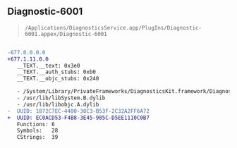 ## Diagnostic-6001

> `/Applications/DiagnosticsService.app/PlugIns/Diagnostic-6001.appex/Diagnostic-6001`

```diff

-677.0.0.0.0
+677.1.11.0.0
   __TEXT.__text: 0x3e0
   __TEXT.__auth_stubs: 0xb0
   __TEXT.__objc_stubs: 0x240

   - /System/Library/PrivateFrameworks/DiagnosticsKit.framework/DiagnosticsKit
   - /usr/lib/libSystem.B.dylib
   - /usr/lib/libobjc.A.dylib
-  UUID: 1872C7EC-4400-38C3-B53F-2C32A2FF6A72
+  UUID: EC0ACD53-F4B8-3E45-985C-D5EE1110C0B7
   Functions: 6
   Symbols:   28
   CStrings:  39

```
